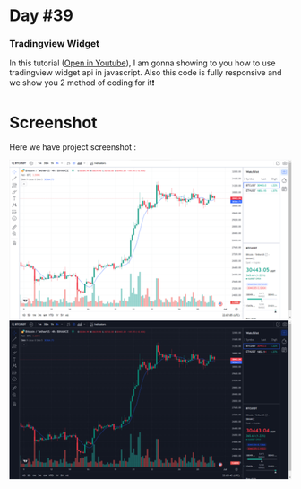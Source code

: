# Day #39

### Tradingview Widget
In this tutorial ([Open in Youtube](https://youtu.be/zAwzrIHP7wE)), I am gonna showing to you how to use tradingview widget api in javascript. Also this code is fully responsive and we show you 2 method of coding for it❗️

# Screenshot
Here we have project screenshot :

![screenshot](screenshot.png)
![screenshot](screenshot2.png)
